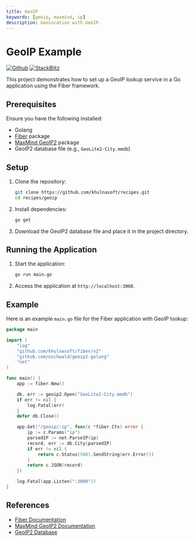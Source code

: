 ```yaml
---
title: GeoIP
keywords: [geoip, maxmind, ip]
description: Geolocation with GeoIP.
---
```


# GeoIP Example

[![Github](https://img.shields.io/static/v1?label=&message=Github&color=2ea44f&style=for-the-badge&logo=github)](https://github.com/khulnasoft/recipes/tree/master/geoip) [![StackBlitz](https://img.shields.io/static/v1?label=&message=StackBlitz&color=2ea44f&style=for-the-badge&logo=StackBlitz)](https://stackblitz.com/github/khulnasoft/recipes/tree/master/geoip)

This project demonstrates how to set up a GeoIP lookup service in a Go application using the Fiber framework.

## Prerequisites

Ensure you have the following installed:

- Golang
- [Fiber](https://github.com/khulnasoft/fiber) package
- [MaxMind GeoIP2](https://github.com/oschwald/geoip2-golang) package
- GeoIP2 database file (e.g., `GeoLite2-City.mmdb`)

## Setup

1. Clone the repository:
    ```sh
    git clone https://github.com/khulnasoft/recipes.git
    cd recipes/geoip
    ```

2. Install dependencies:
    ```sh
    go get
    ```

3. Download the GeoIP2 database file and place it in the project directory.

## Running the Application

1. Start the application:
    ```sh
    go run main.go
    ```

2. Access the application at `http://localhost:3000`.

## Example

Here is an example `main.go` file for the Fiber application with GeoIP lookup:

```go
package main

import (
    "log"
    "github.com/khulnasoft/fiber/v2"
    "github.com/oschwald/geoip2-golang"
    "net"
)

func main() {
    app := fiber.New()

    db, err := geoip2.Open("GeoLite2-City.mmdb")
    if err != nil {
        log.Fatal(err)
    }
    defer db.Close()

    app.Get("/geoip/:ip", func(c *fiber.Ctx) error {
        ip := c.Params("ip")
        parsedIP := net.ParseIP(ip)
        record, err := db.City(parsedIP)
        if err != nil {
            return c.Status(500).SendString(err.Error())
        }
        return c.JSON(record)
    })

    log.Fatal(app.Listen(":3000"))
}
```

## References

- [Fiber Documentation](https://docs.khulnasoft.io)
- [MaxMind GeoIP2 Documentation](https://pkg.go.dev/github.com/oschwald/geoip2-golang)
- [GeoIP2 Database](https://dev.maxmind.com/geoip/geolite2-free-geolocation-data)
